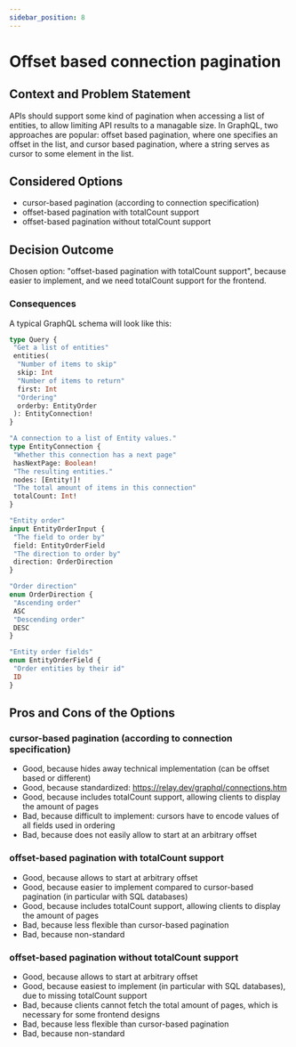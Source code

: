 ```yaml
---
sidebar_position: 8
---
```


# Offset based connection pagination

## Context and Problem Statement

APIs should support some kind of pagination when accessing a list of entities, to allow limiting API results to a managable size.
In GraphQL, two approaches are popular: offset based pagination, where one specifies an offset in the list, and cursor based pagination, where a string serves as cursor to some element in the list.

## Considered Options

- cursor-based pagination (according to connection specification)
- offset-based pagination with totalCount support
- offset-based pagination without totalCount support

## Decision Outcome

Chosen option: "offset-based pagination with totalCount support",
because easier to implement, and we need totalCount support for the frontend.

### Consequences

A typical GraphQL schema will look like this:

```graphql
type Query {
 "Get a list of entities"
 entities(
  "Number of items to skip"
  skip: Int
  "Number of items to return"
  first: Int
  "Ordering"
  orderby: EntityOrder
 ): EntityConnection!
}

"A connection to a list of Entity values."
type EntityConnection {
 "Whether this connection has a next page"
 hasNextPage: Boolean!
 "The resulting entities."
 nodes: [Entity!]!
 "The total amount of items in this connection"
 totalCount: Int!
}

"Entity order"
input EntityOrderInput {
 "The field to order by"
 field: EntityOrderField
 "The direction to order by"
 direction: OrderDirection
}

"Order direction"
enum OrderDirection {
 "Ascending order"
 ASC
 "Descending order"
 DESC
}

"Entity order fields"
enum EntityOrderField {
 "Order entities by their id"
 ID
}
```

## Pros and Cons of the Options

### cursor-based pagination (according to connection specification)

- Good, because hides away technical implementation (can be offset based or different)
- Good, because standardized: https://relay.dev/graphql/connections.htm
- Good, because includes totalCount support, allowing clients to display the amount of pages
- Bad, because difficult to implement: cursors have to encode values of all fields used in ordering
- Bad, because does not easily allow to start at an arbitrary offset

### offset-based pagination with totalCount support

- Good, because allows to start at arbitrary offset
- Good, because easier to implement compared to cursor-based pagination (in particular with SQL databases)
- Good, because includes totalCount support, allowing clients to display the amount of pages
- Bad, because less flexible than cursor-based pagination
- Bad, because non-standard

### offset-based pagination without totalCount support

- Good, because allows to start at arbitrary offset
- Good, because easiest to implement (in particular with SQL databases), due to missing totalCount support
- Bad, because clients cannot fetch the total amount of pages, which is necessary for some frontend designs
- Bad, because less flexible than cursor-based pagination
- Bad, because non-standard
